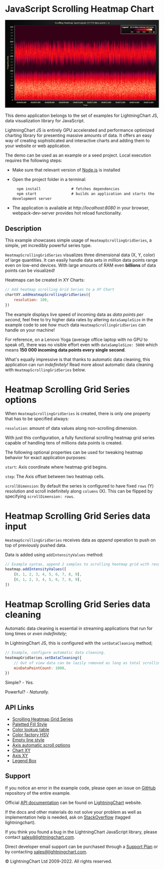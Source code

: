 # JavaScript Scrolling Heatmap Chart

![JavaScript Scrolling Heatmap Chart](scrollingHeatmap-darkGold.png)

This demo application belongs to the set of examples for LightningChart JS, data visualization library for JavaScript.

LightningChart JS is entirely GPU accelerated and performance optimized charting library for presenting massive amounts of data. It offers an easy way of creating sophisticated and interactive charts and adding them to your website or web application.

The demo can be used as an example or a seed project. Local execution requires the following steps:

-   Make sure that relevant version of [Node.js](https://nodejs.org/en/download/) is installed
-   Open the project folder in a terminal:

          npm install              # fetches dependencies
          npm start                # builds an application and starts the development server

-   The application is available at _http://localhost:8080_ in your browser, webpack-dev-server provides hot reload functionality.


## Description

This example showcases simple usage of `HeatmapScrollingGridSeries`, a simple, yet incredibly powerful series type.

`HeatmapScrollingGridSeries` visualizes three dimensional data (X, Y, color) of large quantities.
It can easily handle data sets in million data points range even on low-end devices.
With large amounts of RAM even **billions** of data points can be visualized!

Heatmaps can be created in XY Charts:

```javascript
// Add heatmap scrolling Grid Series to a XY Chart
chartXY.addHeatmapScrollingGridSeries({
    resolution: 100,
})
```

The example displays live speed of incoming data as _data points per second_, feel free to try higher data rates by altering `dataSampleSize` in the example code to see how much data `HeatmapScrollingGridSeries` can handle on your machine!

For reference, on a Lenovo Yoga (average office laptop with no GPU to speak of), there was no visible effort even with `dataSampleSize: 5000` which means **150 000 incoming data points every single second**.

What's equally impressive is that thanks to automatic data cleaning, this application can _run indefinitely!_ Read more about automatic data cleaning with `HeatmapScrollingGridSeries` below.

# Heatmap Scrolling Grid Series options

When `HeatmapScrollingGridSeries` is created, there is only one property that has to be specified always:

`resolution`: amount of data values along non-scrolling dimension.

With just this configuration, a fully functional scrolling heatmap grid series capable of handling tens of millions data points is created.

The following optional properties can be used for tweaking heatmap behavior for exact application purposes:

`start`: Axis coordinate where heatmap grid begins.

`step`: The Axis offset between two heatmap cells.

`scrollDimension`: By default the series is configured to have fixed `rows` (Y) resolution and scroll indefinitely along `columns` (X). This can be flipped by specifying `scrollDimension: rows`.

# Heatmap Scrolling Grid Series data input

`HeatmapScrollingGridSeries` receives data as _append_ operation to push on top of previously pushed data.

Data is added using `addIntensityValues` method:

```js
// Example syntax, append 2 samples to scrolling heatmap grid with resolution: 10
heatmap.addIntensityValues([
    [0, 1, 2, 3, 4, 5, 6, 7, 8, 9],
    [0, 1, 2, 3, 4, 5, 6, 7, 8, 9],
])
```

# Heatmap Scrolling Grid Series data cleaning

Automatic data cleaning is essential in streaming applications that run for long times or _even indefinitely_;

In LightningChart JS, this is configured with the `setDataCleaning` method;

```js
// Example, configure automatic data cleaning.
heatmapGridSeries.setDataCleaning({
    // Out of view data can be lazily removed as long as total scrolling columns count remains over 1000.
    minDataPointCount: 1000,
})
```

Simple? _- Yes._

Powerful? _- Naturally._


## API Links

* [Scrolling Heatmap Grid Series]
* [Paletted Fill Style]
* [Color lookup table]
* [Color factory HSV]
* [Empty line style]
* [Axis automatic scroll options]
* [Chart XY]
* [Axis XY]
* [Legend Box]


## Support

If you notice an error in the example code, please open an issue on [GitHub][0] repository of the entire example.

Official [API documentation][1] can be found on [LightningChart][2] website.

If the docs and other materials do not solve your problem as well as implementation help is needed, ask on [StackOverflow][3] (tagged lightningchart).

If you think you found a bug in the LightningChart JavaScript library, please contact sales@lightningchart.com.

Direct developer email support can be purchased through a [Support Plan][4] or by contacting sales@lightningchart.com.

[0]: https://github.com/Arction/
[1]: https://lightningchart.com/lightningchart-js-api-documentation/
[2]: https://lightningchart.com
[3]: https://stackoverflow.com/questions/tagged/lightningchart
[4]: https://lightningchart.com/support-services/

© LightningChart Ltd 2009-2022. All rights reserved.


[Scrolling Heatmap Grid Series]: https://lightningchart.com/js-charts/api-documentation/v6.1.0/classes/HeatmapScrollingGridSeriesIntensityValues.html
[Paletted Fill Style]: https://lightningchart.com/js-charts/api-documentation/v6.1.0/classes/PalettedFill.html
[Color lookup table]: https://lightningchart.com/js-charts/api-documentation/v6.1.0/classes/LUT.html
[Color factory HSV]: https://lightningchart.com/js-charts/api-documentation/v6.1.0/functions/ColorHSV.html
[Empty line style]: https://lightningchart.com/js-charts/api-documentation/v6.1.0/variables/emptyLine.html
[Axis automatic scroll options]: https://lightningchart.com/js-charts/api-documentation/v6.1.0/variables/AxisScrollStrategies.html
[Chart XY]: https://lightningchart.com/js-charts/api-documentation/v6.1.0/classes/ChartXY.html
[Axis XY]: https://lightningchart.com/js-charts/api-documentation/v6.1.0/classes/Axis.html
[Legend Box]: https://lightningchart.com/js-charts/api-documentation/v6.1.0/classes/Chart.html#addLegendBox

